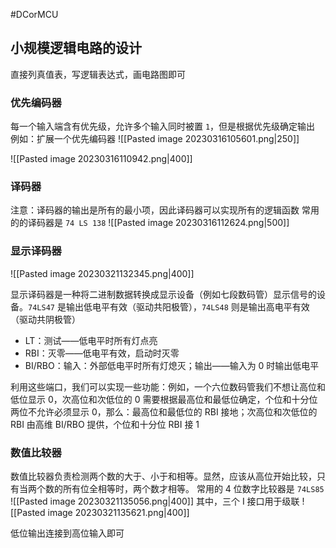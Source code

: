#DCorMCU 
## 小规模逻辑电路的设计
直接列真值表，写逻辑表达式，画电路图即可

### 优先编码器
每一个输入端含有优先级，允许多个输入同时被置 `1`，但是根据优先级确定输出
例如：扩展一个优先编码器
![[Pasted image 20230316105601.png|250]]

![[Pasted image 20230316110942.png|400]]


### 译码器
注意：译码器的输出是所有的最小项，因此译码器可以实现所有的逻辑函数
常用的的译码器是 `74 LS 138` 
![[Pasted image 20230316112624.png|500]]

### 显示译码器
![[Pasted image 20230321132345.png|400]]

显示译码器是一种将二进制数据转换成显示设备（例如七段数码管）显示信号的设备。`74LS47` 是输出低电平有效（驱动共阳极管），`74LS48` 则是输出高电平有效（驱动共阴极管） 

- LT：测试——低电平时所有灯点亮
- RBI：灭零——低电平有效，启动时灭零
- BI/RBO：输入：外部低电平时所有灯熄灭；输出——输入为 0 时输出低电平

利用这些端口，我们可以实现一些功能：例如，一个六位数码管我们不想让高位和低位显示 0，次高位和次低位的 0 需要根据最高位和最低位确定，个位和十分位两位不允许必须显示 0，那么：最高位和最低位的 RBI 接地；次高位和次低位的 RBI 由高维 BI/RBO 提供，个位和十分位 RBI 接 1

### 数值比较器
数值比较器负责检测两个数的大于、小于和相等。显然，应该从高位开始比较，只有当两个数的所有位全相等时，两个数才相等。
常用的 4 位数字比较器是 `74LS85` 
![[Pasted image 20230321135056.png|400]]
其中，三个 I 接口用于级联
![[Pasted image 20230321135621.png|400]]

低位输出连接到高位输入即可

